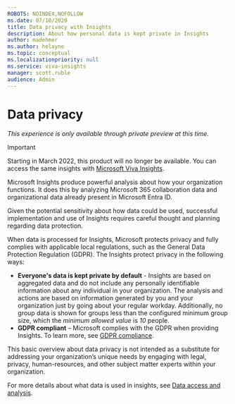 ```yaml
---
ROBOTS: NOINDEX,NOFOLLOW
ms.date: 07/10/2020
title: Data privacy with Insights
description: About how personal data is kept private in Insights
author: madehmer
ms.author: helayne
ms.topic: conceptual
ms.localizationpriority: null 
ms.service: viva-insights
manager: scott.ruble
audience: Admin
---
```

# Data privacy

*This experience is only available through private preview at this time.*

>[!Important]
>Starting in March 2022, this product will no longer be available. You can access the same insights with [Microsoft Viva Insights](https://www.microsoft.com/microsoft-viva/insights/).

Microsoft Insights produce powerful analysis about how your organization functions. It does this by analyzing Microsoft 365 collaboration data and organizational data already present in Microsoft Entra ID.

Given the potential sensitivity about how data could be used, successful implementation and use of Insights requires careful thought and planning regarding data protection.  

When data is processed for Insights, Microsoft protects privacy and fully complies with applicable local regulations, such as the General Data Protection Regulation (GDPR). The Insights protect privacy in the following ways:

* **Everyone's data is kept private by default** - Insights are based on aggregated data and do not include any personally identifiable information about any individual in your organization. The analysis and actions are based on information generated by you and your organization just by going about your regular workday. Additionally, no group data is shown for groups less than the configured minimum group size, which the *minimum allowed value* is *10* people.
* **GDPR compliant** – Microsoft complies with the GDPR when providing Insights. To learn more, see [GDPR compliance](https://www.microsoft.com/trustCenter/privacy/gdpr).

This basic overview about data privacy is not intended as a substitute for addressing your organization’s unique needs by engaging with legal, privacy, human-resources, and other subject matter experts within your organization.

For more details about what data is used in insights, see [Data access and analysis](data-analysis.md).
